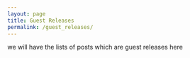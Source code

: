 ```yaml
---
layout: page
title: Guest Releases
permalink: /guest_releases/
---
```


we will have the lists of posts which are guest releases here